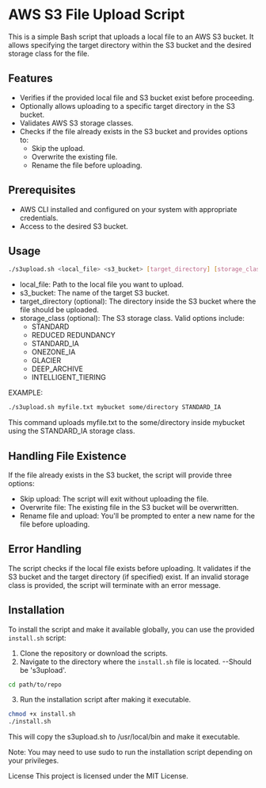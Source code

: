 # AWS S3 File Upload Script

This is a simple Bash script that uploads a local file to an AWS S3 bucket. It allows specifying the target directory within the S3 bucket and the desired storage class for the file.

## Features

- Verifies if the provided local file and S3 bucket exist before proceeding.
- Optionally allows uploading to a specific target directory in the S3 bucket.
- Validates AWS S3 storage classes.
- Checks if the file already exists in the S3 bucket and provides options to:
  - Skip the upload.
  - Overwrite the existing file.
  - Rename the file before uploading.
  
## Prerequisites

- AWS CLI installed and configured on your system with appropriate credentials.
- Access to the desired S3 bucket.

## Usage

```bash
./s3upload.sh <local_file> <s3_bucket> [target_directory] [storage_class]
```

- local_file: Path to the local file you want to upload.
- s3_bucket: The name of the target S3 bucket.
- target_directory (optional): The directory inside the S3 bucket where the file should be uploaded.
- storage_class (optional): The S3 storage class. Valid options include:
  - STANDARD
  - REDUCED REDUNDANCY
  - STANDARD_IA
  - ONEZONE_IA
  - GLACIER
  - DEEP_ARCHIVE
  - INTELLIGENT_TIERING

EXAMPLE:
```bash
./s3upload.sh myfile.txt mybucket some/directory STANDARD_IA
```
This command uploads myfile.txt to the some/directory inside mybucket using the STANDARD_IA storage class.

## Handling File Existence
If the file already exists in the S3 bucket, the script will provide three options:

- Skip upload: The script will exit without uploading the file.
- Overwrite file: The existing file in the S3 bucket will be overwritten.
- Rename file and upload: You'll be prompted to enter a new name for the file before uploading.

## Error Handling
The script checks if the local file exists before uploading.
It validates if the S3 bucket and the target directory (if specified) exist.
If an invalid storage class is provided, the script will terminate with an error message.

## Installation
To install the script and make it available globally, you can use the provided `install.sh` script:

1. Clone the repository or download the scripts.
2. Navigate to the directory where the `install.sh` file is located. --Should be 's3upload'.
```bash
cd path/to/repo
```
3. Run the installation script after making it executable.
```bash
chmod +x install.sh
./install.sh
```

This will copy the s3upload.sh to /usr/local/bin and make it executable.

Note: You may need to use sudo to run the installation script depending on your privileges.

License
This project is licensed under the MIT License.
